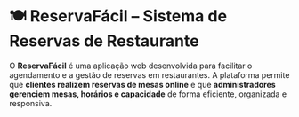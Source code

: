 # 🍽️ ReservaFácil – Sistema de Reservas de Restaurante

O **ReservaFácil** é uma aplicação web desenvolvida para facilitar o agendamento e a gestão de reservas em restaurantes. A plataforma permite que **clientes realizem reservas de mesas online** e que **administradores gerenciem mesas, horários e capacidade** de forma eficiente, organizada e responsiva.
